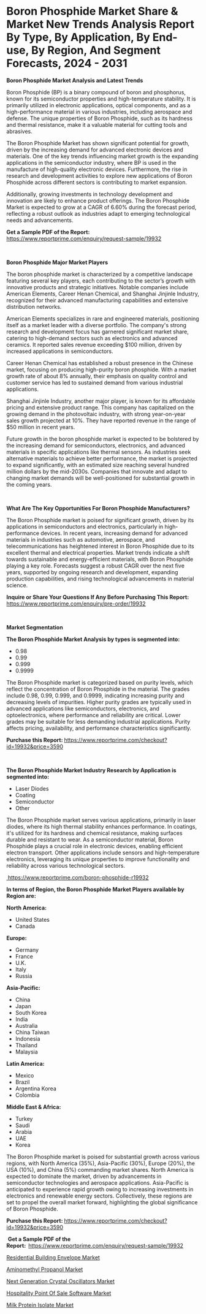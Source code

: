 <p><h1>Boron Phosphide Market Share & Market New Trends Analysis Report By Type, By Application, By End-use, By Region, And Segment Forecasts, 2024 - 2031</h1></p><p><strong>Boron Phosphide Market Analysis and Latest Trends</strong></p>
<p><p>Boron Phosphide (BP) is a binary compound of boron and phosphorus, known for its semiconductor properties and high-temperature stability. It is primarily utilized in electronic applications, optical components, and as a high-performance material in various industries, including aerospace and defense. The unique properties of Boron Phosphide, such as its hardness and thermal resistance, make it a valuable material for cutting tools and abrasives.</p><p>The Boron Phosphide Market has shown significant potential for growth, driven by the increasing demand for advanced electronic devices and materials. One of the key trends influencing market growth is the expanding applications in the semiconductor industry, where BP is used in the manufacture of high-quality electronic devices. Furthermore, the rise in research and development activities to explore new applications of Boron Phosphide across different sectors is contributing to market expansion.</p><p>Additionally, growing investments in technology development and innovation are likely to enhance product offerings. The Boron Phosphide Market is expected to grow at a CAGR of 6.60% during the forecast period, reflecting a robust outlook as industries adapt to emerging technological needs and advancements.</p></p>
<p><strong>Get a Sample PDF of the Report:&nbsp;</strong> <a href="https://www.reportprime.com/enquiry/request-sample/19932?utm_campaign=115&utm_medium=2&utm_source=Github&utm_content=ia&utm_term=23112024&utm_id=boron-phosphide">https://www.reportprime.com/enquiry/request-sample/19932</a></p>
<p>&nbsp;</p>
<p><strong>Boron Phosphide Major Market Players</strong></p>
<p><p>The boron phosphide market is characterized by a competitive landscape featuring several key players, each contributing to the sector’s growth with innovative products and strategic initiatives. Notable companies include American Elements, Career Henan Chemical, and Shanghai Jinjinle Industry, recognized for their advanced manufacturing capabilities and extensive distribution networks.</p><p>American Elements specializes in rare and engineered materials, positioning itself as a market leader with a diverse portfolio. The company's strong research and development focus has garnered significant market share, catering to high-demand sectors such as electronics and advanced ceramics. It reported sales revenue exceeding $100 million, driven by increased applications in semiconductors.</p><p>Career Henan Chemical has established a robust presence in the Chinese market, focusing on producing high-purity boron phosphide. With a market growth rate of about 8% annually, their emphasis on quality control and customer service has led to sustained demand from various industrial applications.</p><p>Shanghai Jinjinle Industry, another major player, is known for its affordable pricing and extensive product range. This company has capitalized on the growing demand in the photovoltaic industry, with strong year-on-year sales growth projected at 10%. They have reported revenue in the range of $50 million in recent years.</p><p>Future growth in the boron phosphide market is expected to be bolstered by the increasing demand for semiconductors, electronics, and advanced materials in specific applications like thermal sensors. As industries seek alternative materials to achieve better performance, the market is projected to expand significantly, with an estimated size reaching several hundred million dollars by the mid-2030s. Companies that innovate and adapt to changing market demands will be well-positioned for substantial growth in the coming years.</p></p>
<p>&nbsp;</p>
<p><strong>What Are The Key Opportunities For Boron Phosphide Manufacturers?</strong></p>
<p><p>The Boron Phosphide market is poised for significant growth, driven by its applications in semiconductors and electronics, particularly in high-performance devices. In recent years, increasing demand for advanced materials in industries such as automotive, aerospace, and telecommunications has heightened interest in Boron Phosphide due to its excellent thermal and electrical properties. Market trends indicate a shift towards sustainable and energy-efficient materials, with Boron Phosphide playing a key role. Forecasts suggest a robust CAGR over the next five years, supported by ongoing research and development, expanding production capabilities, and rising technological advancements in material science.</p></p>
<p><strong>Inquire or Share Your Questions If Any Before Purchasing This Report:</strong> <a href="https://www.reportprime.com/enquiry/pre-order/19932?utm_campaign=115&utm_medium=2&utm_source=Github&utm_content=ia&utm_term=23112024&utm_id=boron-phosphide">https://www.reportprime.com/enquiry/pre-order/19932</a></p>
<p>&nbsp;</p>
<p><strong>Market Segmentation</strong></p>
<p><strong>The Boron Phosphide Market Analysis by types is segmented into:</strong></p>
<p><ul><li>0.98</li><li>0.99</li><li>0.999</li><li>0.9999</li></ul></p>
<p><p>The Boron Phosphide market is categorized based on purity levels, which reflect the concentration of Boron Phosphide in the material. The grades include 0.98, 0.99, 0.999, and 0.9999, indicating increasing purity and decreasing levels of impurities. Higher purity grades are typically used in advanced applications like semiconductors, electronics, and optoelectronics, where performance and reliability are critical. Lower grades may be suitable for less demanding industrial applications. Purity affects pricing, availability, and performance characteristics significantly.</p></p>
<p><strong>Purchase this Report:&nbsp;</strong><a href="https://www.reportprime.com/checkout?id=19932&price=3590&utm_campaign=115&utm_medium=2&utm_source=Github&utm_content=ia&utm_term=23112024&utm_id=boron-phosphide">https://www.reportprime.com/checkout?id=19932&price=3590</a></p>
<p>&nbsp;</p>
<p><strong>The Boron Phosphide Market Industry Research by Application is segmented into:</strong></p>
<p><ul><li>Laser Diodes</li><li>Coating</li><li>Semiconductor</li><li>Other</li></ul></p>
<p><p>The Boron Phosphide market serves various applications, primarily in laser diodes, where its high thermal stability enhances performance. In coatings, it's utilized for its hardness and chemical resistance, making surfaces durable and resistant to wear. As a semiconductor material, Boron Phosphide plays a crucial role in electronic devices, enabling efficient electron transport. Other applications include sensors and high-temperature electronics, leveraging its unique properties to improve functionality and reliability across various technological sectors.</p></p>
<p><a href="https://www.reportprime.com/boron-phosphide-r19932?utm_campaign=115&utm_medium=2&utm_source=Github&utm_content=ia&utm_term=23112024&utm_id=boron-phosphide">&nbsp;https://www.reportprime.com/boron-phosphide-r19932</a></p>
<p><strong>In terms of Region, the Boron Phosphide Market Players available by Region are:</strong></p>
<p>
    <p> <strong> North America: </strong>
        <ul>
            <li>United States</li>
            <li>Canada</li>
        </ul>
        </p> 
    <p> <strong> Europe: </strong>
        <ul>
            <li>Germany</li>
            <li>France</li>
            <li>U.K.</li>
            <li>Italy</li>
            <li>Russia</li>
        </ul>
        </p> 
    <p> <strong> Asia-Pacific: </strong>
        <ul>
            <li>China</li>
            <li>Japan</li>
            <li>South Korea</li>
            <li>India</li>
            <li>Australia</li>
            <li>China Taiwan</li>
            <li>Indonesia</li>
            <li>Thailand</li>
            <li>Malaysia</li>
        </ul>
        </p> 
    <p> <strong> Latin America: </strong>
        <ul>
            <li>Mexico</li>
            <li>Brazil</li>
            <li>Argentina Korea</li>
            <li>Colombia</li>
        </ul>
        </p> 
    <p> <strong> Middle East & Africa: </strong>
        <ul>
            <li>Turkey</li>
            <li>Saudi</li>
            <li>Arabia</li>
            <li>UAE</li>
            <li>Korea</li>
        </ul>
    </p>
    </p>
<p><p>The Boron Phosphide market is poised for substantial growth across various regions, with North America (35%), Asia-Pacific (30%), Europe (20%), the USA (10%), and China (5%) commanding market shares. North America is expected to dominate the market, driven by advancements in semiconductor technologies and aerospace applications. Asia-Pacific is anticipated to experience rapid growth owing to increasing investments in electronics and renewable energy sectors. Collectively, these regions are set to propel the overall market forward, highlighting the global significance of Boron Phosphide.</p></p>
<p><strong>Purchase this Report: </strong><a href="https://www.reportprime.com/checkout?id=19932&price=3590&utm_campaign=115&utm_medium=2&utm_source=Github&utm_content=ia&utm_term=23112024&utm_id=boron-phosphide">https://www.reportprime.com/checkout?id=19932&price=3590</a></p>
<p>&nbsp;<strong>Get a Sample PDF of the Report:&nbsp;&nbsp;</strong><a href="https://www.reportprime.com/enquiry/request-sample/19932?utm_campaign=115&utm_medium=2&utm_source=Github&utm_content=ia&utm_term=23112024&utm_id=boron-phosphide">https://www.reportprime.com/enquiry/request-sample/19932</a></p>
<p><strong></strong></p>
<p><p><a href="https://github.com/JakirUddin651/Market-Research-Report-List-1/blob/main/residential-building-envelope-market.md?utm_campaign=115&utm_medium=2&utm_source=Github&utm_content=ia&utm_term=23112024&utm_id=boron-phosphide">Residential Building Envelope Market</a></p><p><a href="https://github.com/ashepherd82/Market-Research-Report-List-6/blob/main/aminomethyl-propanol-market.md?utm_campaign=115&utm_medium=2&utm_source=Github&utm_content=ia&utm_term=23112024&utm_id=boron-phosphide">Aminomethyl Propanol Market</a></p><p><a href="https://www.linkedin.com/pulse/industry-growth-potential-next-generation-crystal-oscillators-zpg3e?utm_campaign=115&utm_medium=2&utm_source=Github&utm_content=ia&utm_term=23112024&utm_id=boron-phosphide">Next Generation Crystal Oscillators Market</a></p><p><a href="https://issuu.com/reportprime-2/docs/hospitality-point-of-sale-software-_c6a9c14a80794c?utm_campaign=115&utm_medium=2&utm_source=Github&utm_content=ia&utm_term=23112024&utm_id=boron-phosphide">Hospitality Point Of Sale Software Market</a></p><p><a href="https://www.linkedin.com/pulse/market-leaders-laggards-global-milk-protein-isolate-trends-knqoe?utm_campaign=115&utm_medium=2&utm_source=Github&utm_content=ia&utm_term=23112024&utm_id=boron-phosphide">Milk Protein Isolate Market</a></p></p>